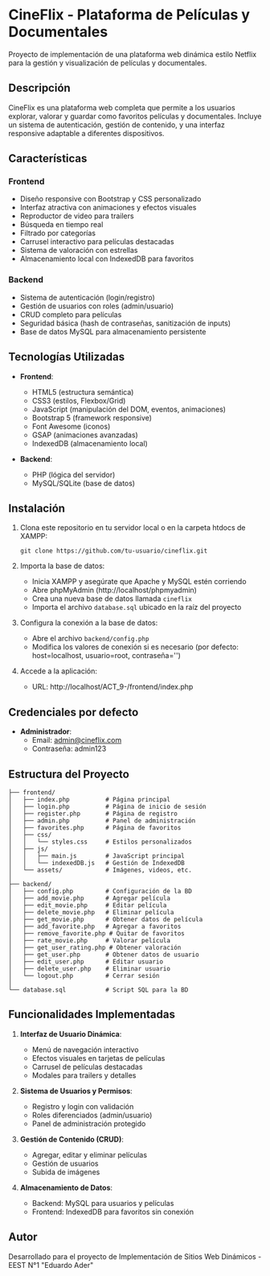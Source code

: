 # CineFlix - Plataforma de Películas y Documentales

Proyecto de implementación de una plataforma web dinámica estilo Netflix para la gestión y visualización de películas y documentales.

## Descripción

CineFlix es una plataforma web completa que permite a los usuarios explorar, valorar y guardar como favoritos películas y documentales. Incluye un sistema de autenticación, gestión de contenido, y una interfaz responsive adaptable a diferentes dispositivos.

## Características

### Frontend
- Diseño responsive con Bootstrap y CSS personalizado
- Interfaz atractiva con animaciones y efectos visuales
- Reproductor de video para trailers
- Búsqueda en tiempo real
- Filtrado por categorías
- Carrusel interactivo para películas destacadas
- Sistema de valoración con estrellas
- Almacenamiento local con IndexedDB para favoritos

### Backend
- Sistema de autenticación (login/registro)
- Gestión de usuarios con roles (admin/usuario)
- CRUD completo para películas
- Seguridad básica (hash de contraseñas, sanitización de inputs)
- Base de datos MySQL para almacenamiento persistente

## Tecnologías Utilizadas

- **Frontend**:
  - HTML5 (estructura semántica)
  - CSS3 (estilos, Flexbox/Grid)
  - JavaScript (manipulación del DOM, eventos, animaciones)
  - Bootstrap 5 (framework responsive)
  - Font Awesome (iconos)
  - GSAP (animaciones avanzadas)
  - IndexedDB (almacenamiento local)

- **Backend**:
  - PHP (lógica del servidor)
  - MySQL/SQLite (base de datos)

## Instalación

1. Clona este repositorio en tu servidor local o en la carpeta htdocs de XAMPP:
   ```
   git clone https://github.com/tu-usuario/cineflix.git
   ```

2. Importa la base de datos:
   - Inicia XAMPP y asegúrate que Apache y MySQL estén corriendo
   - Abre phpMyAdmin (http://localhost/phpmyadmin)
   - Crea una nueva base de datos llamada `cineflix`
   - Importa el archivo `database.sql` ubicado en la raíz del proyecto

3. Configura la conexión a la base de datos:
   - Abre el archivo `backend/config.php`
   - Modifica los valores de conexión si es necesario (por defecto: host=localhost, usuario=root, contraseña='')

4. Accede a la aplicación:
   - URL: http://localhost/ACT_9-/frontend/index.php

## Credenciales por defecto

- **Administrador**:
  - Email: admin@cineflix.com
  - Contraseña: admin123

## Estructura del Proyecto

```
├── frontend/
│   ├── index.php          # Página principal
│   ├── login.php          # Página de inicio de sesión
│   ├── register.php       # Página de registro
│   ├── admin.php          # Panel de administración
│   ├── favorites.php      # Página de favoritos
│   ├── css/
│   │   └── styles.css     # Estilos personalizados
│   ├── js/
│   │   ├── main.js        # JavaScript principal
│   │   └── indexedDB.js   # Gestión de IndexedDB
│   └── assets/            # Imágenes, videos, etc.
│
├── backend/
│   ├── config.php         # Configuración de la BD
│   ├── add_movie.php      # Agregar película
│   ├── edit_movie.php     # Editar película
│   ├── delete_movie.php   # Eliminar película
│   ├── get_movie.php      # Obtener datos de película
│   ├── add_favorite.php   # Agregar a favoritos
│   ├── remove_favorite.php # Quitar de favoritos
│   ├── rate_movie.php     # Valorar película
│   ├── get_user_rating.php # Obtener valoración
│   ├── get_user.php       # Obtener datos de usuario
│   ├── edit_user.php      # Editar usuario
│   ├── delete_user.php    # Eliminar usuario
│   └── logout.php         # Cerrar sesión
│
└── database.sql           # Script SQL para la BD
```

## Funcionalidades Implementadas

1. **Interfaz de Usuario Dinámica**:
   - Menú de navegación interactivo
   - Efectos visuales en tarjetas de películas
   - Carrusel de películas destacadas
   - Modales para trailers y detalles

2. **Sistema de Usuarios y Permisos**:
   - Registro y login con validación
   - Roles diferenciados (admin/usuario)
   - Panel de administración protegido

3. **Gestión de Contenido (CRUD)**:
   - Agregar, editar y eliminar películas
   - Gestión de usuarios
   - Subida de imágenes

4. **Almacenamiento de Datos**:
   - Backend: MySQL para usuarios y películas
   - Frontend: IndexedDB para favoritos sin conexión

## Autor

Desarrollado para el proyecto de Implementación de Sitios Web Dinámicos - EEST N°1 "Eduardo Ader"